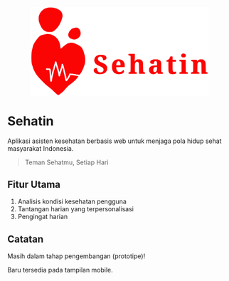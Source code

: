 <img src="./src/assets/app-logo.svg" alt="Sehatin Logo Landscape" width="400" style="display:block; margin: auto;margin-bottom: 2em" />

# Sehatin
Aplikasi asisten kesehatan berbasis web untuk menjaga pola hidup sehat masyarakat Indonesia.

> Teman Sehatmu, Setiap Hari

## Fitur Utama
1. Analisis kondisi kesehatan pengguna
2. Tantangan harian yang terpersonalisasi
3. Pengingat harian

## Catatan
Masih dalam tahap pengembangan (prototipe)!

Baru tersedia pada tampilan mobile.
